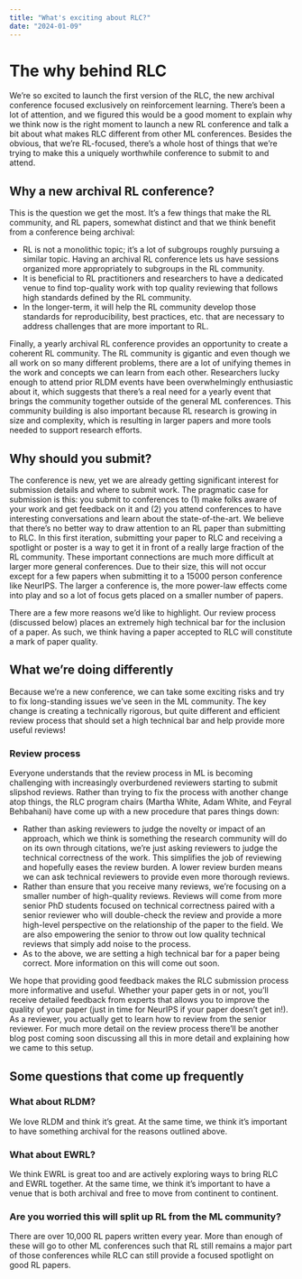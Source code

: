 ```yaml
---
title: "What's exciting about RLC?"
date: "2024-01-09"
---
```

# The why behind RLC

We’re so excited to launch the first version of the RLC, the new archival conference focused exclusively on reinforcement learning. There’s been a lot of attention, and we figured this would be a good moment to explain why we think now is the right moment to launch a new RL conference and talk a bit about what makes RLC different from other ML conferences. Besides the obvious, that we’re RL-focused, there’s a whole host of things that we’re trying to make this a uniquely worthwhile conference to submit to and attend.

## Why a new archival RL conference?
This is the question we get the most. It’s a few things that make the RL community, and RL papers, somewhat distinct and that we think benefit from a conference being archival:
- RL is not a monolithic topic; it’s a lot of subgroups roughly pursuing a similar topic. Having an archival RL conference lets us have sessions organized more appropriately to subgroups in the RL community.
- It is beneficial to RL practitioners and researchers to have a dedicated venue to find top-quality work with top quality reviewing that follows high standards defined by the RL community.
- In the longer-term, it will help the RL community develop those standards for reproducibility, best practices, etc. that are necessary to address challenges that are more important to RL.

Finally, a yearly archival RL conference provides an opportunity to create a coherent RL community. The  RL community is gigantic and even though we all work on so many different problems, there are a lot of unifying themes in the work and concepts we can learn from each other. Researchers lucky enough to attend prior RLDM events have been overwhelmingly enthusiastic about it, which suggests that there’s a real need for a yearly event that brings the community together outside of the general ML conferences. This community building is also important because RL research is growing in size and complexity, which is resulting in larger papers and more tools needed to support research efforts.

## Why should you submit?
The conference is new, yet we are already getting significant interest for submission details and where to submit work. The pragmatic case for submission is this: you submit to conferences to (1) make folks aware of your work and get feedback on it and (2) you attend conferences to have interesting conversations and learn about the state-of-the-art. We believe that there’s no better way to draw attention to an RL paper than submitting to RLC. In this first iteration, submitting your paper to RLC and receiving a spotlight or poster is a way to get it in front of a really large fraction of the RL community. These important connections are much more difficult at larger more general conferences. Due to their size, this will not occur except for a few papers when submitting it to a 15000 person conference like NeurIPS. The larger a conference is, the more power-law effects come into play and so a lot of focus gets placed on a smaller number of papers. 

There are a few more reasons we’d like to highlight. Our review process (discussed below) places an extremely high technical bar for the inclusion of a paper. As such, we think having a paper accepted to RLC will constitute a mark of paper quality.  

## What we’re doing differently
Because we’re a new conference, we can take some exciting risks and try to fix long-standing issues we’ve seen in the ML community. The key change is creating a technically rigorous, but quite different and efficient review process that should set a high technical bar and help provide more useful reviews!
### Review process
Everyone understands that the review process in ML is becoming challenging with increasingly overburdened reviewers starting to submit slipshod reviews. Rather than trying to fix the process with another change atop things, the RLC program chairs (Martha White, Adam White, and Feyral Behbahani) have come up with a new procedure that pares things down:


- Rather than asking reviewers to judge the novelty or impact of an approach, which we think is something the research community will do on its own through citations, we’re just asking reviewers to judge the technical correctness of the work. This simplifies the job of reviewing and hopefully eases the review burden. A lower review burden means we can ask technical reviewers to provide even more thorough reviews.
- Rather than ensure that you receive many reviews, we’re focusing on a smaller number of high-quality reviews. Reviews will come from more senior PhD students focused on technical correctness paired with a senior reviewer who will double-check the review and provide a more high-level perspective on the relationship of the paper to the field. We are also empowering the senior to throw out low quality technical reviews that simply add noise to the process.
- As to the above, we are setting a high technical bar for a paper being correct. More information on this will come out soon.

We hope that providing good feedback makes the RLC submission process more informative and useful. Whether your paper gets in or not, you’ll receive detailed feedback from experts that allows you to improve the quality of your paper (just in time for NeurIPS if your paper doesn’t get in!). As a reviewer, you actually get to learn how to review from the senior reviewer. For much more detail on the review process there’ll be another blog post coming soon discussing all this in more detail and explaining how we came to this setup.

## Some questions that come up frequently
### What about RLDM?
We love RLDM and think it’s great. At the same time, we think it’s important to have something archival for the reasons outlined above.
### What about EWRL?
We think EWRL is great too and are actively exploring ways to bring RLC and EWRL together. At the same time, we think it’s important to have a venue that is both archival and free to move from continent to continent.
### Are you worried this will split up RL from the ML community?
There are over 10,000 RL papers written every year. More than enough of these will go to other ML conferences such that RL still remains a major part of those conferences while RLC can still provide a focused spotlight on good RL papers.
